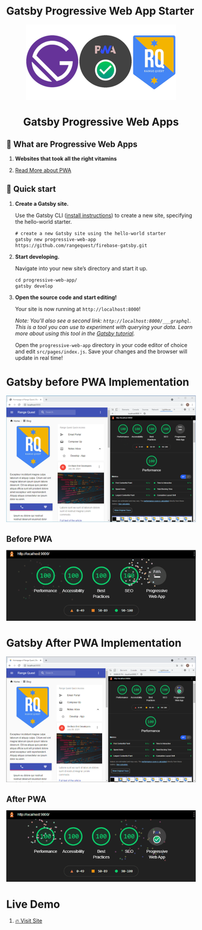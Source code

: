 # Gatsby Progressive Web App Starter

<p align="center">
  <a href="https://range.quest">
    <img alt="Gatsby" src="https://raw.githubusercontent.com/rangequest/firebase-gatsby/main/images/gatsby-pwa-banner-github.png" width="400" />
  </a>
</p>
<h1 align="center">
  Gatsby Progressive Web Apps
</h1>

## 🎡 What are Progressive Web Apps

1. **Websites that took all the right vitamins**

1. [Read More about PWA](https://web.dev/progressive-web-apps/)

## 🚀 Quick start

1.  **Create a Gatsby site.**

    Use the Gatsby CLI ([install instructions](https://www.gatsbyjs.com/docs/tutorial/part-0/#gatsby-cli)) to create a new site, specifying the hello-world starter.

    ```shell
    # create a new Gatsby site using the hello-world starter
    gatsby new progressive-web-app https://github.com/rangequest/firebase-gatsby.git
    ```

1.  **Start developing.**

    Navigate into your new site’s directory and start it up.

    ```shell
    cd progressive-web-app/
    gatsby develop
    ```

1.  **Open the source code and start editing!**

    Your site is now running at `http://localhost:8000`!

    _Note: You'll also see a second link: _`http://localhost:8000/___graphql`_. This is a tool you can use to experiment with querying your data. Learn more about using this tool in the [Gatsby tutorial](https://www.gatsbyjs.com/tutorial/part-five/#introducing-graphiql)._

    Open the `progressive-web-app` directory in your code editor of choice and edit `src/pages/index.js`. Save your changes and the browser will update in real time!

# Gatsby before PWA Implementation

![Gatsby before PWA Implementation](images/gatsby-before-pwa.png)

## Before PWA

![Gatsby before PWA Implementation](images/before-pwa-implementation.gif)

# Gatsby After PWA Implementation

![Gatsby before PWA Implementation](images/gatsby-after-pwa.png)

## After PWA

![Gatsby before PWA Implementation](images/after-pwa-implementation.gif)

# Live Demo

1. [🔥 Visit Site](https://gatsby-pwa-firebase.web.app)
